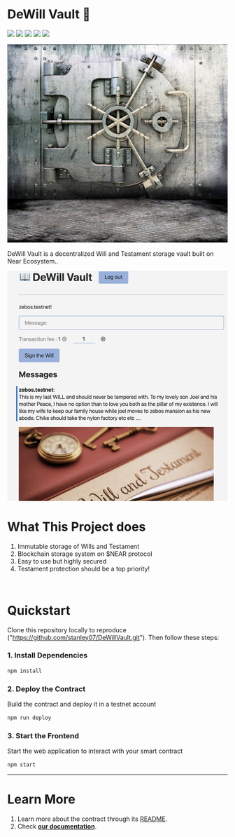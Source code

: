 # DeWill Vault 📖 
[![](https://img.shields.io/badge/⋈%20Examples-Basics-green)](https://docs.near.org/tutorials/welcome)
[![](https://img.shields.io/badge/Gitpod-Ready-orange)](https://gitpod.io/#/https://github.com/near-examples/guest-book-js)
[![](https://img.shields.io/badge/Contract-js-yellow)](https://docs.near.org/develop/contracts/anatomy)
[![](https://img.shields.io/badge/Frontend-React-blue)](https://docs.near.org/develop/integrate/frontend)
[![](https://img.shields.io/badge/Testing-passing-green)](https://docs.near.org/develop/integrate/frontend)

![](./images/vault.jpeg)

DeWill Vault is a decentralized Will and Testament storage vault built on Near Ecosystem..

![](./images/DeWill.png)


# What This Project does

1. Immutable storage of Wills and Testament
2. Blockchain storage system on $NEAR protocol
3. Easy to use but highly secured
4. Testament protection should be a top priority!

<br />

# Quickstart

Clone this repository locally to reproduce ("https://github.com/stanley07/DeWillVault.git"). Then follow these steps:

### 1. Install Dependencies
```bash
npm install
```


### 2. Deploy the Contract
Build the contract and deploy it in a testnet account
```bash
npm run deploy
```

### 3. Start the Frontend
Start the web application to interact with your smart contract 
```bash
npm start
```

---

# Learn More
1. Learn more about the contract through its [README](./contract/README.md).
2. Check [**our documentation**](https://docs.near.org/develop/welcome).